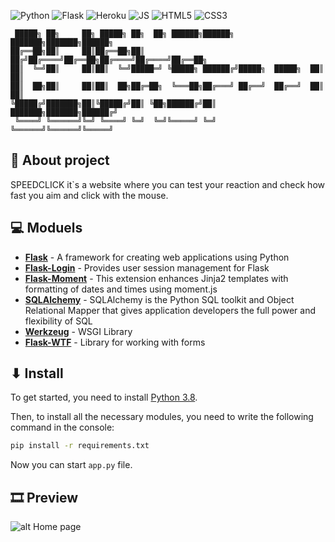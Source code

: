 ![Python](https://img.shields.io/badge/Python-3776AB?style=for-the-badge&logo=python&logoColor=white)
![Flask](https://img.shields.io/badge/Flask-000000?style=for-the-badge&logo=flask&logoColor=white)
![Heroku](https://img.shields.io/badge/Heroku-430098?style=for-the-badge&logo=heroku&logoColor=white)
![JS](https://img.shields.io/badge/JavaScript-F7DF1E?style=for-the-badge&logo=javascript&logoColor=black)
![HTML5](https://img.shields.io/badge/HTML5-E34F26?style=for-the-badge&logo=html5&logoColor=white)
![CSS3](https://img.shields.io/badge/CSS3-1572B6?style=for-the-badge&logo=css3&logoColor=white)
    
     █████╗ ██╗     ██╗ █████╗ ██╗  ██╗ ██████╗██████╗ ███████╗███████╗██████╗
    ██╔══██╗██║     ██║██╔══██╗██║ ██╔╝██╔════╝██╔══██╗██╔════╝██╔════╝██╔══██╗
    ██║  ╚═╝██║     ██║██║  ╚═╝█████═╝ ╚█████╗ ██████╔╝█████╗  █████╗  ██║  ██║
    ██║  ██╗██║     ██║██║  ██╗██╔═██╗  ╚═══██╗██╔═══╝ ██╔══╝  ██╔══╝  ██║  ██║ 
    ╚█████╔╝███████╗██║╚█████╔╝██║ ╚██╗██████╔╝██║     ███████╗███████╗██████╔╝
     ╚════╝ ╚══════╝╚═╝ ╚════╝ ╚═╝  ╚═╝╚═════╝ ╚═╝     ╚══════╝╚══════╝╚═════╝ 
## 📝 About project
SPEEDCLICK it`s a website where you can test your reaction and check how fast you aim and click with the mouse.

## 💻 Moduels
* **[Flask](https://flask.palletsprojects.com/en/master/)** - A framework for creating web applications using Python
* **[Flask-Login](https://flask-login.readthedocs.io/en/latest/)** - Provides user session management for Flask 
* **[Flask-Moment](https://github.com/miguelgrinberg/Flask-Moment)** - This extension enhances Jinja2 templates with 
formatting of dates and times using moment.js
* **[SQLAlchemy](https://docs.sqlalchemy.org/en/13/)** - SQLAlchemy is the Python SQL toolkit and Object Relational Mapper 
that gives application developers the full power and flexibility of SQL
* **[Werkzeug](https://github.com/pallets/werkzeug)** - WSGI Library
* **[Flask-WTF](https://flask-wtf.readthedocs.io/en/v0.8.3/)** - Library for working with forms

## ⬇ Install
To get started, you need to install [Python 3.8](https://www.python.org/downloads/release/python-380/).

Then, to install all the necessary modules, you need to write the following command in the console:
```sh
pip install -r requirements.txt
```
Now you can start `app.py` file.

## 🎞 Preview
![alt Home page](https://downloader.disk.yandex.ru/preview/2385fb818a1b2b21811b8df89b4eeee3792ba58d9b8ca8b757f92a836136fb55/6118f376/xYkacmp1j6Vwju6aBATLBF0qQrWAk6ct324iDIvgUIvtI3S1HfKO5FFu1UNXgV2UppyljchnRJLRISWUoNxQsg%3D%3D?uid=0&filename=Web-Showcase-Project-Presentation.png&disposition=inline&hash=&limit=0&content_type=image%2Fpng&owner_uid=0&tknv=v2&size=2048x2048)

